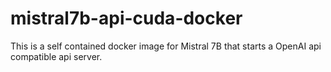 # mistral7b-api-cuda-docker
This is a self contained docker image for Mistral 7B that starts a OpenAI api compatible api server.

